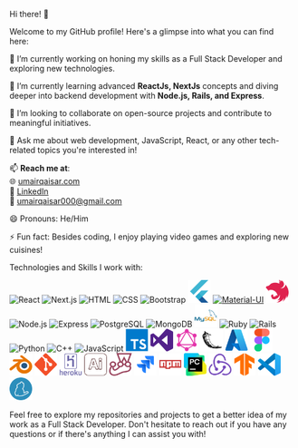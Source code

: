 Hi there! 👋

Welcome to my GitHub profile! Here's a glimpse into what you can find here:

🔭 I’m currently working on honing my skills as a Full Stack Developer and exploring new technologies.

🌱 I’m currently learning advanced **ReactJs, NextJs** concepts and diving deeper into backend development with **Node.js, Rails, and Express**.

👯 I’m looking to collaborate on open-source projects and contribute to meaningful initiatives.

💬 Ask me about web development, JavaScript, React, or any other tech-related topics you're interested in!


📫 **Reach me at**:  
🌐 [umairqaisar.com](https://www.umairqaisar.com)  
🔗 [LinkedIn](https://www.linkedin.com/in/muhammad-umair-qaisar/)  
📧 umairqaisar000@gmail.com

😄 Pronouns: He/Him

⚡ Fun fact: Besides coding, I enjoy playing video games and exploring new cuisines!

Technologies and Skills I work with:
<p>
  <!-- Front-end -->
  <img src="https://cdn.jsdelivr.net/gh/devicons/devicon/icons/react/react-original.svg" alt="React" width="40" height="40"/>
  <img src="https://cdn.jsdelivr.net/gh/devicons/devicon/icons/nextjs/nextjs-original.svg" alt="Next.js" width="40" height="40"/>
  <img src="https://cdn.jsdelivr.net/gh/devicons/devicon/icons/html5/html5-original.svg" alt="HTML" width="40" height="40"/>
  <img src="https://cdn.jsdelivr.net/gh/devicons/devicon/icons/css3/css3-original.svg" alt="CSS" width="40" height="40"/>
  <img src="https://cdn.jsdelivr.net/gh/devicons/devicon/icons/bootstrap/bootstrap-plain.svg" alt="Bootstrap" width="40" height="40"/>
  <img src="https://github.com/devicons/devicon/blob/master/icons/flutter/flutter-original.svg" alt="Heroku" width="40" height="40"/>
  <a href="https://mui.com/"><img src="https://cdn.jsdelivr.net/gh/devicons/devicon/icons/materialui/materialui-original.svg" alt="Material-UI" width="40" height="40"/></a>

  <!-- Back-end -->
  <img src="https://github.com/devicons/devicon/blob/master/icons/nestjs/nestjs-original.svg" alt="NestJS" width="40" height="40"/>
  <img src="https://cdn.jsdelivr.net/gh/devicons/devicon/icons/nodejs/nodejs-original.svg" alt="Node.js" width="40" height="40"/>
  <img src="https://cdn.jsdelivr.net/gh/devicons/devicon/icons/express/express-original.svg" alt="Express" width="40" height="40"/>

  <!-- Databases -->
  <img src="https://cdn.jsdelivr.net/gh/devicons/devicon/icons/postgresql/postgresql-original.svg" alt="PostgreSQL" width="40" height="40"/>
  <img src="https://cdn.jsdelivr.net/gh/devicons/devicon/icons/mongodb/mongodb-original.svg" alt="MongoDB" width="40" height="40"/>
  <img src="https://github.com/devicons/devicon/blob/master/icons/mysql/mysql-original-wordmark.svg" alt="MySQL" width="40" height="40"/>

  <!-- Languages -->
  <img src="https://cdn.jsdelivr.net/gh/devicons/devicon/icons/ruby/ruby-original.svg" alt="Ruby" width="40" height="40"/>
  <img src="https://cdn.jsdelivr.net/gh/devicons/devicon/icons/rails/rails-original-wordmark.svg" alt="Rails" width="40" height="40"/>
  <img src="https://cdn.jsdelivr.net/gh/devicons/devicon/icons/python/python-original.svg" alt="Python" width="40" height="40"/>
  <img src="https://cdn.jsdelivr.net/gh/devicons/devicon/icons/cplusplus/cplusplus-original.svg" alt="C++" width="40" height="40"/>
  <img src="https://cdn.jsdelivr.net/gh/devicons/devicon/icons/javascript/javascript-original.svg" alt="JavaScript" width="40" height="40"/>
  <img src="https://github.com/devicons/devicon/blob/v2.15.1/icons/typescript/typescript-original.svg" alt="TypeScript" width="40" height="40"/>

  <!-- Other Tools -->
  <img src="https://github.com/devicons/devicon/blob/v2.15.1/icons/visualstudio/visualstudio-plain.svg" alt="Visual Studio" width="40" height="40"/>
  <img src="https://github.com/devicons/devicon/blob/v2.15.1/icons/graphql/graphql-plain.svg" alt="GraphQL" width="40" height="40"/>
  <img src="https://github.com/devicons/devicon/blob/v2.15.1/icons/flask/flask-original.svg" alt="Flask" width="40" height="40"/>
  <img src="https://github.com/devicons/devicon/blob/v2.15.1/icons/azure/azure-original.svg" alt="Azure" width="40" height="40"/>
  <img src="https://github.com/devicons/devicon/blob/v2.15.1/icons/figma/figma-original.svg" alt="Figma" width="40" height="40"/>
  <img src="https://github.com/devicons/devicon/blob/master/icons/blender/blender-original.svg" alt="Blender" width="40" height="40"/>
  <img src="https://github.com/devicons/devicon/blob/master/icons/git/git-original.svg" alt="Git" width="40" height="40"/>
  <img src="https://github.com/devicons/devicon/blob/master/icons/heroku/heroku-original-wordmark.svg" alt="Heroku" width="40" height="40"/>
  
  <img src="https://github.com/devicons/devicon/blob/master/icons/illustrator/illustrator-line.svg" alt="Illustrator" width="40" height="40"/>
  <img src="https://github.com/devicons/devicon/blob/master/icons/jest/jest-plain.svg" alt="Jest" width="40" height="40"/>
  <img src="https://github.com/devicons/devicon/blob/master/icons/jira/jira-original.svg" alt="Jira" width="40" height="40"/>
  <img src="https://github.com/devicons/devicon/blob/master/icons/npm/npm-original-wordmark.svg" alt="npm" width="40" height="40"/>
  <img src="https://github.com/devicons/devicon/blob/master/icons/pycharm/pycharm-original.svg" alt="PyCharm" width="40" height="40"/>
  <img src="https://github.com/devicons/devicon/blob/master/icons/redux/redux-original.svg" alt="Redux" width="40" height="40"/>
  <img src="https://github.com/devicons/devicon/blob/master/icons/tensorflow/tensorflow-original.svg" alt="TensorFlow" width="40" height="40"/>
  <img src="https://github.com/devicons/devicon/blob/master/icons/vscode/vscode-original.svg" alt="Visual Studio Code" width="40" height="40"/>
  <img src="https://github.com/devicons/devicon/blob/master/icons/yarn/yarn-original.svg" alt="Yarn" width="40" height="40"/>
</p>



Feel free to explore my repositories and projects to get a better idea of my work as a Full Stack Developer. Don't hesitate to reach out if you have any questions or if there's anything I can assist you with!
